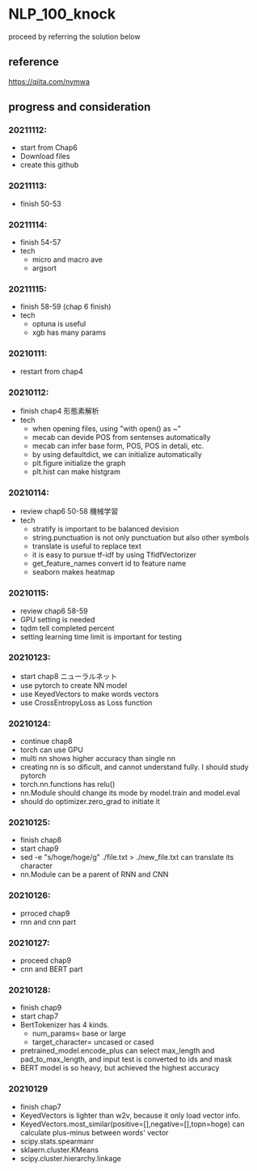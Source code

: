 # NLP_100_knock
proceed by referring the solution below

## reference
https://qiita.com/nymwa

## progress and consideration
### 20211112:
- start from Chap6
- Download files
- create this github
### 20211113:
- finish 50-53
### 20211114:
- finish 54-57
- tech
  - micro and macro ave 
  - argsort
### 20211115:
- finish 58-59 (chap 6 finish)
- tech
  - optuna is useful
  - xgb has many params
### 20210111:
- restart from chap4 
### 20210112:
- finish chap4 形態素解析
- tech 
  - when opening files, using "with open() as ~"
  - mecab can devide POS from sentenses automatically
  - mecab can infer base form, POS, POS in detali, etc.
  - by using defaultdict, we can initialize automatically
  - plt.figure initialize the graph
  - plt.hist can make histgram
### 20210114:
- review chap6 50-58 機械学習
- tech
  - stratify is important to be balanced devision
  - string.punctuation is not only punctuation but also other symbols
  - translate is useful to replace text
  - it is easy to pursue tf-idf by using TfidfVectorizer
  - get_feature_names convert id to feature name
  - seaborn makes heatmap
### 20210115:
- review chap6 58-59 
- GPU setting is needed
- tqdm tell completed percent
- setting learning time limit is important for testing
### 20210123:
- start chap8 ニューラルネット
- use pytorch to create NN model
- use KeyedVectors to make words vectors
- use CrossEntropyLoss as Loss function
### 20210124:
- continue chap8
- torch can use GPU
- multi nn shows higher accuracy than single nn
- creating nn is so dificult, and cannot understand fully. I should study pytorch
- torch.nn.functions has relu()
- nn.Module should change its mode by model.train and model.eval
- should do optimizer.zero_grad to initiate it
### 20210125:
- finish chap8
- start chap9 
- sed -e "s/hoge/hoge/g" ./file.txt > ./new_file.txt can translate its character
- nn.Module can be a parent of RNN and CNN
### 20210126:
- prroced chap9
- rnn and cnn part
### 20210127:
- proceed chap9
- cnn and BERT part
### 20210128:
- finish chap9
- start chap7
- BertTokenizer has 4 kinds. 
  - num_params= base or large
  - target_character= uncased or cased
- pretrained_model.encode_plus can select max_length and pad_to_max_length, and input test is converted to ids and mask
- BERT model is so heavy, but achieved the highest accuracy
### 20210129
- finish chap7
- KeyedVectors is lighter than w2v, because it only load vector info.
- KeyedVectors.most_similar(positive=[],negative=[],topn=hoge) can calculate plus-minus between words' vector
- scipy.stats.spearmanr
- sklaern.cluster.KMeans
- scipy.cluster.hierarchy.linkage
